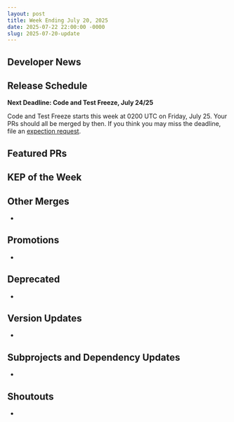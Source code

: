 ```yaml
---
layout: post
title: Week Ending July 20, 2025
date: 2025-07-22 22:00:00 -0000
slug: 2025-07-20-update
---
```


## Developer News


## Release Schedule

**Next Deadline: Code and Test Freeze, July 24/25**

Code and Test Freeze starts this week at 0200 UTC on Friday, July 25. Your PRs should all be merged by then. If you think you may miss the deadline, file an [expection request](https://github.com/kubernetes/sig-release/blob/master/releases/EXCEPTIONS.md). 


## Featured PRs


## KEP of the Week


## Other Merges

*

## Promotions

*

## Deprecated

*

## Version Updates

*

## Subprojects and Dependency Updates

*

## Shoutouts

*
